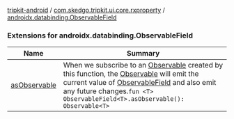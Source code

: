 [tripkit-android](../../index.md) / [com.skedgo.tripkit.ui.core.rxproperty](../index.md) / [androidx.databinding.ObservableField](./index.md)

### Extensions for androidx.databinding.ObservableField

| Name | Summary |
|---|---|
| [asObservable](as-observable.md) | When we subscribe to an [Observable](#) created by this function, the [Observable](#) will emit the current value of [ObservableField](#) and also emit any future changes.`fun <T> ObservableField<T>.asObservable(): Observable<T>` |
